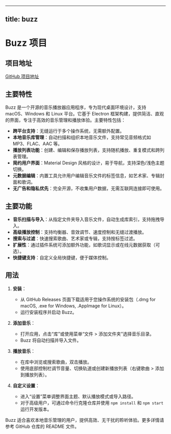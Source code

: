 
---
title: buzz
---

# Buzz 项目

## 项目地址
[GitHub 项目地址](https://github.com/chidiwilliams/buzz)

## 主要特性
Buzz 是一个开源的音乐播放器应用程序，专为现代桌面环境设计，支持 macOS、Windows 和 Linux 平台。它基于 Electron 框架构建，提供简洁、直观的界面，专注于高效的音乐管理和播放体验。主要特性包括：
- **跨平台支持**：无缝运行于多个操作系统，无需额外配置。
- **本地音乐库管理**：自动扫描和组织本地音乐文件，支持常见音频格式如 MP3、FLAC、AAC 等。
- **播放列表功能**：创建、编辑和保存播放列表，支持随机播放、重复模式和跨列表管理。
- **简约用户界面**：Material Design 风格的设计，易于导航，支持深色/浅色主题切换。
- **元数据编辑**：内置工具允许用户编辑音乐文件的标签信息，如艺术家、专辑封面和歌词。
- **无广告和隐私优先**：完全开源，不收集用户数据，无需互联网连接即可使用。

## 主要功能
- **音乐扫描与导入**：从指定文件夹导入音乐文件，自动生成库索引，支持拖拽导入。
- **高级播放控制**：支持均衡器、音效调节、速度控制和无缝过渡播放。
- **搜索与过滤**：快速搜索歌曲、艺术家或专辑，支持按标签过滤。
- **扩展性**：通过插件系统可添加额外功能，如歌词显示或在线元数据获取（可选）。
- **快捷键支持**：自定义全局快捷键，便于媒体控制。

## 用法
1. **安装**：
   - 从 GitHub Releases 页面下载适用于您操作系统的安装包（.dmg for macOS, .exe for Windows, .AppImage for Linux）。
   - 运行安装程序并启动 Buzz。

2. **添加音乐**：
   - 打开应用，点击“库”或使用菜单“文件 > 添加文件夹”选择音乐目录。
   - Buzz 将自动扫描并导入文件。

3. **播放音乐**：
   - 在库中浏览或搜索歌曲，双击播放。
   - 使用底部控制栏调节音量、切换轨道或创建新播放列表（右键歌曲 > 添加到播放列表）。

4. **自定义设置**：
   - 进入“设置”菜单调整界面主题、默认播放模式或导入路径。
   - 对于高级用户，可通过命令行克隆仓库并使用 `npm install` 和 `npm start` 运行开发版本。

Buzz 适合喜欢本地音乐管理的用户，提供高效、无干扰的聆听体验。更多详情请参考 GitHub 仓库的 README 文件。